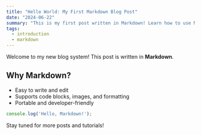 ```yaml
---
title: "Hello World: My First Markdown Blog Post"
date: "2024-06-22"
summary: "This is my first post written in Markdown! Learn how to use Markdown for your own blog."
tags:
  - introduction
  - markdown
---
```


Welcome to my new blog system! This post is written in **Markdown**.

## Why Markdown?

- Easy to write and edit
- Supports code blocks, images, and formatting
- Portable and developer-friendly

```js
console.log('Hello, Markdown!');
```

Stay tuned for more posts and tutorials! 